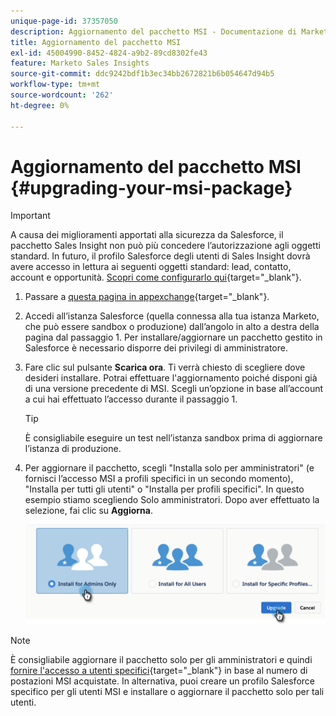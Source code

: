 ```yaml
---
unique-page-id: 37357050
description: Aggiornamento del pacchetto MSI - Documentazione di Marketo - Documentazione del prodotto
title: Aggiornamento del pacchetto MSI
exl-id: 45004990-8452-4824-a9b2-89cd8302fe43
feature: Marketo Sales Insights
source-git-commit: ddc9242bdf1b3ec34bb2672821b6b054647d94b5
workflow-type: tm+mt
source-wordcount: '262'
ht-degree: 0%

---
```


# Aggiornamento del pacchetto MSI {#upgrading-your-msi-package}

>[!IMPORTANT]
>
>A causa dei miglioramenti apportati alla sicurezza da Salesforce, il pacchetto Sales Insight non può più concedere l’autorizzazione agli oggetti standard. In futuro, il profilo Salesforce degli utenti di Sales Insight dovrà avere accesso in lettura ai seguenti oggetti standard: lead, contatto, account e opportunità. [Scopri come configurarlo qui](/help/marketo/product-docs/marketo-sales-insight/msi-for-salesforce/configuration/configure-marketo-sales-insight-in-salesforce-professional-edition.md#grant-sales-insight-users-profile-access){target="_blank"}.

1. Passare a [questa pagina in appexchange](https://appexchange.salesforce.com/listingDetail?listingId=a0N30000001SVZmEAO){target="_blank"}.

1. Accedi all’istanza Salesforce (quella connessa alla tua istanza Marketo, che può essere sandbox o produzione) dall’angolo in alto a destra della pagina dal passaggio 1. Per installare/aggiornare un pacchetto gestito in Salesforce è necessario disporre dei privilegi di amministratore.

1. Fare clic sul pulsante **Scarica ora**. Ti verrà chiesto di scegliere dove desideri installare. Potrai effettuare l&#39;aggiornamento poiché disponi già di una versione precedente di MSI. Scegli un’opzione in base all’account a cui hai effettuato l’accesso durante il passaggio 1.

   >[!TIP]
   >
   >È consigliabile eseguire un test nell’istanza sandbox prima di aggiornare l’istanza di produzione.

1. Per aggiornare il pacchetto, scegli &quot;Installa solo per amministratori&quot; (e fornisci l’accesso MSI a profili specifici in un secondo momento), &quot;Installa per tutti gli utenti&quot; o &quot;Installa per profili specifici&quot;. In questo esempio stiamo scegliendo Solo amministratori. Dopo aver effettuato la selezione, fai clic su **Aggiorna**.

   ![](assets/four.png)

>[!NOTE]
>
>È consigliabile aggiornare il pacchetto solo per gli amministratori e quindi [fornire l&#39;accesso a utenti specifici](/help/marketo/product-docs/marketo-sales-insight/msi-for-salesforce/configuration/add-sales-insight-access-to-profiles.md){target="_blank"} in base al numero di postazioni MSI acquistate. In alternativa, puoi creare un profilo Salesforce specifico per gli utenti MSI e installare o aggiornare il pacchetto solo per tali utenti.
